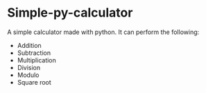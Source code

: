 # Simple-py-calculator
A simple calculator made with python. It can perform the following:
-  Addition
- Subtraction
- Multiplication
- Division
- Modulo
- Square root
